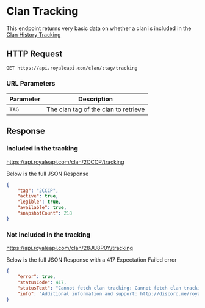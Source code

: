 # Clan Tracking

This endpoint returns very basic data on whether a clan is included in the [Clan History Tracking](/endpoints/clan_history)

## HTTP Request

`GET https://api.royaleapi.com/clan/:tag/tracking`

### URL Parameters

Parameter | Description
--- | ---
`TAG` | The clan tag of the clan to retrieve

## Response

### Included in the tracking
https://api.royaleapi.com/clan/2CCCP/tracking

Below is the full JSON Response
```json
{
    "tag": "2CCCP",
    "active": true,
    "legible": true,
    "available": true,
    "snapshotCount": 218
}
```

### Not included in the tracking
https://api.royaleapi.com/clan/28JU8P0Y/tracking

Below is the full JSON Response with a 417 Expectation Failed error
```json
{
    "error": true,
    "statusCode": 417,
    "statusText": "Cannot fetch clan tracking: Cannot fetch clan tracking: clan not tracked",
    "info": "Additional information and support: http://discord.me/royaleapi"
}
```